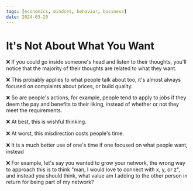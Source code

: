 ```yaml
---
tags: [economics, mindset, behavior, business]
date: 2024-03-20
---
```


# It's Not About What You Want

❌ If you could go inside someone's head and listen to their thoughts, you'll notice that the majority of their thoughts are related to what they want.

❌ This probably applies to what people talk about too, it's almost always focused on complaints about prices, or build quality.

❌ So are people's actions, for example, people tend to apply to jobs if they deem the pay and benefits to their liking, instead of whether or not they meet the requirements.

❌ At best, this is wishful thinking.

❌ At worst, this misdirection costs people's time.

❌ It is a much better use of one's time if one focused on what people want, instead

❌ For example, let's say you wanted to grow your network, the wrong way to approach this is to think "man, I would love to connect with x, y, or z", and instead you should think, what value am I adding to the other person in return for being part of my network?